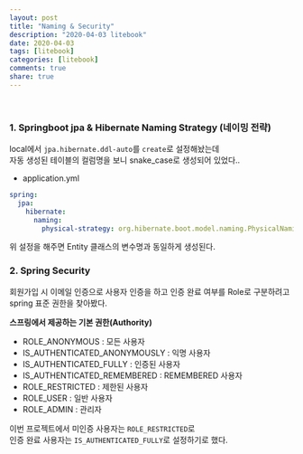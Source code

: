 ```yaml
---
layout: post
title: "Naming & Security"
description: "2020-04-03 litebook"
date: 2020-04-03
tags: [litebook]
categories: [litebook]
comments: true
share: true
--- 
```


<br />

### 1. Springboot jpa & Hibernate Naming Strategy (네이밍 전략)  
   
local에서 `jpa.hibernate.ddl-auto`를 `create`로 설정해놨는데      
자동 생성된 테이블의 컬럼명을 보니 snake_case로 생성되어 있었다..            

- application.yml      
```yaml
spring:
  jpa:
    hibernate:
      naming:
        physical-strategy: org.hibernate.boot.model.naming.PhysicalNamingStrategyStandardImpl
``` 
위 설정을 해주면 Entity 클래스의 변수명과 동일하게 생성된다.     

  
### 2. Spring Security             

회원가입 시 이메일 인증으로 사용자 인증을 하고 인증 완료 여부를 
Role로 구분하려고 spring 표준 권한을 찾아봤다.    

**스프링에서 제공하는 기본 권한(Authority)**     
- ROLE_ANONYMOUS : 모든 사용자     
- IS_AUTHENTICATED_ANONYMOUSLY : 익명 사용자   
- IS_AUTHENTICATED_FULLY : 인증된 사용자   
- IS_AUTHENTICATED_REMEMBERED : REMEMBERED 사용자   
- ROLE_RESTRICTED : 제한된 사용자   
- ROLE_USER : 일반 사용자   
- ROLE_ADMIN : 관리자     

이번 프로젝트에서 미인증 사용자는 `ROLE_RESTRICTED`로     
인증 완료 사용자는 `IS_AUTHENTICATED_FULLY`로 설정하기로 했다.     


